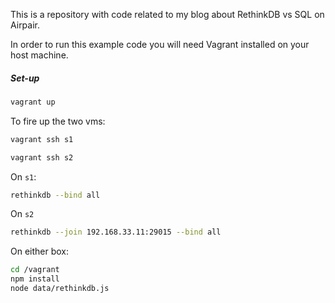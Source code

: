 This is a repository with code related to my blog about RethinkDB vs SQL on Airpair.

In order to run this example code you will need Vagrant installed on your host machine.

##### Set-up

```bash
vagrant up
```

To fire up the two vms:

```bash
vagrant ssh s1
```

```bash
vagrant ssh s2
```

On `s1`:

```bash
rethinkdb --bind all
```

On `s2`

```bash
rethinkdb --join 192.168.33.11:29015 --bind all
```

On either box:

```bash
cd /vagrant
npm install
node data/rethinkdb.js
```